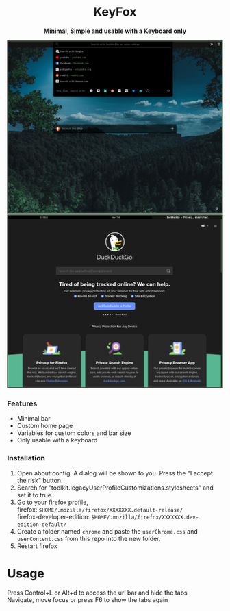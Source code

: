 <div align="center">
<h1>KeyFox</h1>
<b>Minimal, Simple and usable with a Keyboard only</b>
</div>

![](https://github.com/Job79/keyfox/raw/master/screenshots/2020-11-02-191039_1222x980_scrot.png)
![](https://github.com/Job79/keyfox/raw/master/screenshots/2020-11-02-191218_1225x985_scrot.png)

### Features
- Minimal bar
- Custom home page
- Variables for custom colors and bar size
- Only usable with a keyboard

### Installation
1) Open about:config. A dialog will be shown to you. Press the "I accept the risk" button.
2) Search for "toolkit.legacyUserProfileCustomizations.stylesheets" and set it to true.
3) Go to your firefox profile, <br/>
    firefox: `$HOME/.mozilla/firefox/XXXXXXX.default-release/`<br/>
    firefox-developer-edition: `$HOME/.mozilla/firefox/XXXXXXX.dev-edition-default/`
4) Create a folder named `chrome` and paste the `userChrome.css` and `userContent.css` from this repo into the new folder.
5) Restart firefox

# Usage
Press Control+L or Alt+d to access the url bar and hide the tabs<br/>
Navigate, move focus or press F6 to show the tabs again

